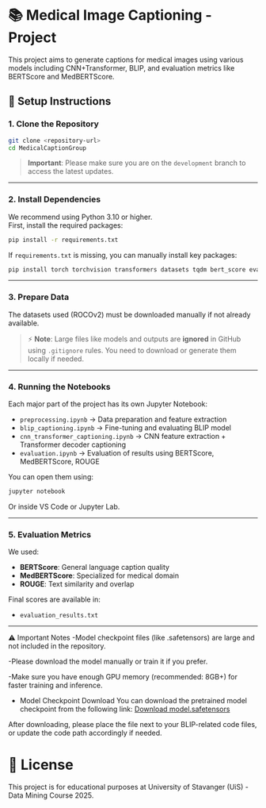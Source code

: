 # 📚 Medical Image Captioning - Project

This project aims to generate captions for medical images using various models including CNN+Transformer, BLIP, and evaluation metrics like BERTScore and MedBERTScore.

## 🚀 Setup Instructions

### 1. Clone the Repository

```bash
git clone <repository-url>
cd MedicalCaptionGroup
```

> **Important**: Please make sure you are on the `development` branch to access the latest updates.

---

### 2. Install Dependencies

We recommend using Python 3.10 or higher.  
First, install the required packages:

```bash
pip install -r requirements.txt
```

If `requirements.txt` is missing, you can manually install key packages:

```bash
pip install torch torchvision transformers datasets tqdm bert_score evaluate rouge_score
```

---

### 3. Prepare Data

The datasets used (ROCOv2) must be downloaded manually if not already available.


> ⚡ **Note**: Large files like models and outputs are **ignored** in GitHub using `.gitignore` rules. You need to download or generate them locally if needed.

---

### 4. Running the Notebooks

Each major part of the project has its own Jupyter Notebook:

- `preprocessing.ipynb` → Data preparation and feature extraction
- `blip_captioning.ipynb` → Fine-tuning and evaluating BLIP model
- `cnn_transformer_captioning.ipynb` → CNN feature extraction + Transformer decoder captioning
- `evaluation.ipynb` → Evaluation of results using BERTScore, MedBERTScore, ROUGE

You can open them using:

```bash
jupyter notebook
```

Or inside VS Code or Jupyter Lab.

---

### 5. Evaluation Metrics

We used:

- **BERTScore**: General language caption quality
- **MedBERTScore**: Specialized for medical domain
- **ROUGE**: Text similarity and overlap

Final scores are available in:

- `evaluation_results.txt`

---

⚠️ Important Notes
-Model checkpoint files (like .safetensors) are large and not included in the repository.

-Please download the model manually or train it if you prefer.

-Make sure you have enough GPU memory (recommended: 8GB+) for faster training and inference.

- Model Checkpoint Download
You can download the pretrained model checkpoint from the following link:
[Download model.safetensors](https://drive.google.com/file/d/16tVF6YRXLbiMFVj1uVrwK8dGPBUS2fSp/view?usp=drive_link)

After downloading, please place the file next to your BLIP-related code files, or update the code path accordingly if needed.



# 📄 License

This project is for educational purposes at University of Stavanger (UiS) - Data Mining Course 2025.